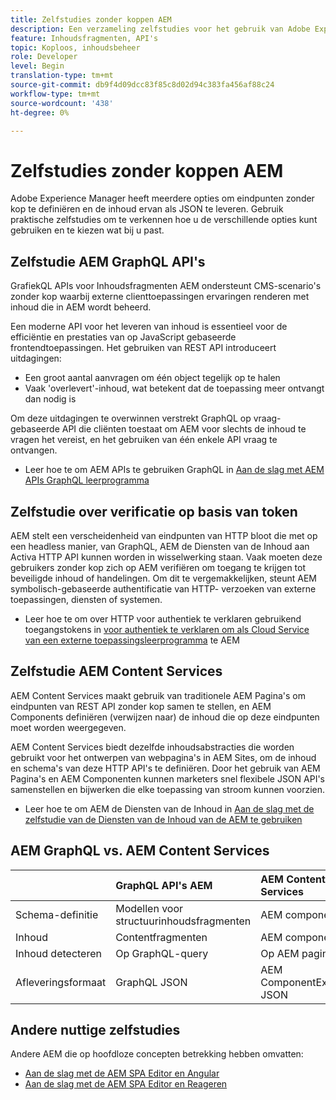 ```yaml
---
title: Zelfstudies zonder koppen AEM
description: Een verzameling zelfstudies voor het gebruik van Adobe Experience Manager als een CMS zonder koptekst.
feature: Inhoudsfragmenten, API's
topic: Koploos, inhoudsbeheer
role: Developer
level: Begin
translation-type: tm+mt
source-git-commit: db9f4d09dcc83f85c8d02d94c383fa456af88c24
workflow-type: tm+mt
source-wordcount: '438'
ht-degree: 0%

---
```



# Zelfstudies zonder koppen AEM

Adobe Experience Manager heeft meerdere opties om eindpunten zonder kop te definiëren en de inhoud ervan als JSON te leveren. Gebruik praktische zelfstudies om te verkennen hoe u de verschillende opties kunt gebruiken en te kiezen wat bij u past.

## Zelfstudie AEM GraphQL API&#39;s

GrafiekQL APIs voor Inhoudsfragmenten AEM
ondersteunt CMS-scenario&#39;s zonder kop waarbij externe clienttoepassingen ervaringen renderen met inhoud die in AEM wordt beheerd.

Een moderne API voor het leveren van inhoud is essentieel voor de efficiëntie en prestaties van op JavaScript gebaseerde frontendtoepassingen. Het gebruiken van REST API introduceert uitdagingen:

* Een groot aantal aanvragen om één object tegelijk op te halen
* Vaak &#39;overlevert&#39;-inhoud, wat betekent dat de toepassing meer ontvangt dan nodig is

Om deze uitdagingen te overwinnen verstrekt GraphQL op vraag-gebaseerde API die cliënten toestaat om AEM voor slechts de inhoud te vragen het vereist, en het gebruiken van één enkele API vraag te ontvangen.

* Leer hoe te om AEM APIs te gebruiken GraphQL in [Aan de slag met AEM APIs GraphQL leerprogramma](./graphql/overview.md)

## Zelfstudie over verificatie op basis van token

AEM stelt een verscheidenheid van eindpunten van HTTP bloot die met op een headless manier, van GraphQL, AEM de Diensten van de Inhoud aan Activa HTTP API kunnen worden in wisselwerking staan. Vaak moeten deze gebruikers zonder kop zich op AEM verifiëren om toegang te krijgen tot beveiligde inhoud of handelingen. Om dit te vergemakkelijken, steunt AEM symbolisch-gebaseerde authentificatie van HTTP- verzoeken van externe toepassingen, diensten of systemen.

* Leer hoe te om over HTTP voor authentiek te verklaren gebruikend toegangstokens in [voor authentiek te verklaren om als Cloud Service van een externe toepassingsleerprogramma](./authentication/overview.md) te AEM

## Zelfstudie AEM Content Services

AEM Content Services maakt gebruik van traditionele AEM Pagina&#39;s om eindpunten van REST API zonder kop samen te stellen, en AEM Components definiëren (verwijzen naar) de inhoud die op deze eindpunten moet worden weergegeven.

AEM Content Services biedt dezelfde inhoudsabstracties die worden gebruikt voor het ontwerpen van webpagina&#39;s in AEM Sites, om de inhoud en schema&#39;s van deze HTTP API&#39;s te definiëren. Door het gebruik van AEM Pagina&#39;s en AEM Componenten kunnen marketers snel flexibele JSON API&#39;s samenstellen en bijwerken die elke toepassing van stroom kunnen voorzien.

* Leer hoe te om AEM de Diensten van de Inhoud in [Aan de slag met de zelfstudie van de Diensten van de Inhoud van de AEM te gebruiken](./content-services/overview.md)

## AEM GraphQL vs. AEM Content Services

|  | GraphQL API&#39;s AEM | AEM Content Services |
|--------------------------------|:-----------------|:---------------------|
| Schema-definitie | Modellen voor structuurinhoudsfragmenten | AEM componenten |
| Inhoud | Contentfragmenten | AEM componenten |
| Inhoud detecteren | Op GraphQL-query | Op AEM pagina |
| Afleveringsformaat | GraphQL JSON | AEM ComponentExporter JSON |

## Andere nuttige zelfstudies

Andere AEM die op hoofdloze concepten betrekking hebben omvatten:

* [Aan de slag met de AEM SPA Editor en Angular](https://experienceleague.adobe.com/docs/experience-manager-learn/spa-angular-tutorial/overview.html)
* [Aan de slag met de AEM SPA Editor en Reageren](https://experienceleague.adobe.com/docs/experience-manager-learn/spa-react-tutorial/overview.html)